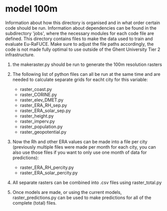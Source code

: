 # model 100m
Information about how this directory is organised and in what order certain code should be run.
Information about dependencies can be found in the subdirectory 'jobs', where the necessary modules for each code file are defined.
This directory contains files to make the data used to train and evaluate Eu-RaFUCE.
Make sure to adjust the file paths accordingly, the code is not made fully optimal to use outside of the Ghent University Tier 2 infrastructure.

1) the makeraster.py should be run to generate the 100m resolution rasters

2) The following list of python files can all be run at the same time and are needed to calculate separate grids for eacht city for this variable:
    - raster_coast.py
    - raster_CORINE.py
    - raster_elev_DMET.py
    - raster_ERA_RH_sep.py
    - raster_ERA_solar_sep.py
    - raster_height.py
    - raster_imperv.py
    - raster_population.py
    - raster_geopotential.py

3) Now the Rh and other ERA values can be made into a file per city (previously multiple files were made per month for each city, you can also use those files if you want to only use one month of data for predictions):
    - raster_ERA_RH_percity.py
    - raster_ERA_solar_percity.py

4) All separate rasters can be combined into .csv files using raster_total.py

5) Once models are made, or using the current models, raster_predictions.py can be used to make predictions for all of the complete (total) files.
